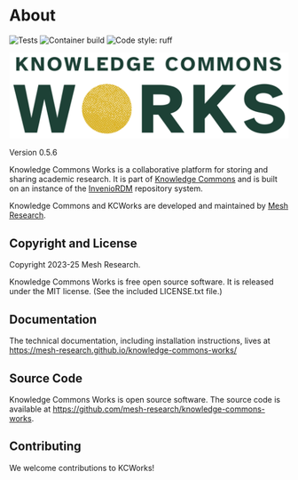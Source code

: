 # About

![Tests](https://github.com/mesh-research/knowledge-commons-works/actions/workflows/tests.yml/badge.svg)
![Container build](https://github.com/mesh-research/knowledge-commons-works/actions/workflows/CI.yml/badge.svg)
![Code style: ruff](https://img.shields.io/badge/code%20style-ruff-000000.svg)

![KCWorks logo](../../static/images/kc_works_logos/SVG/kc_works_logo_wordmark.svg)

Version 0.5.6

Knowledge Commons Works is a collaborative platform for storing and sharing academic research. It is part of [Knowledge Commons](https://about.hcommons.org/) and is built on an instance of the [InvenioRDM](https://inveniordm.docs.cern.ch/) repository system.

Knowledge Commons and KCWorks are developed and maintained by [Mesh Research](https://meshresearch.net/).

## Copyright and License

Copyright 2023-25 Mesh Research.

Knowledge Commons Works is free open source software. It is released under the MIT license. (See the included LICENSE.txt file.)

## Documentation

The technical documentation, including installation instructions, lives at https://mesh-research.github.io/knowledge-commons-works/

## Source Code

Knowledge Commons Works is open source software. The source code is available at https://github.com/mesh-research/knowledge-commons-works.

## Contributing

We welcome contributions to KCWorks!
